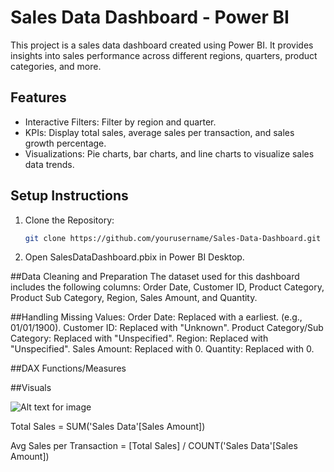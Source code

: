 # Sales Data Dashboard - Power BI

This project is a sales data dashboard created using Power BI. It provides insights into sales performance across different regions, quarters, product categories, and more.

## Features
- Interactive Filters: Filter by region and quarter.
- KPIs: Display total sales, average sales per transaction, and sales growth percentage.
- Visualizations: Pie charts, bar charts, and line charts to visualize sales data trends.

## Setup Instructions
1. Clone the Repository:
   ```sh
   git clone https://github.com/yourusername/Sales-Data-Dashboard.git
2. Open SalesDataDashboard.pbix in Power BI Desktop.

##Data Cleaning and Preparation
The dataset used for this dashboard includes the following columns:
Order Date, Customer ID, Product Category, Product Sub Category, Region, Sales Amount, and Quantity.

##Handling Missing Values:
Order Date: Replaced with a earliest. (e.g., 01/01/1900).
Customer ID: Replaced with "Unknown".
Product Category/Sub Category: Replaced with "Unspecified".
Region: Replaced with "Unspecified".
Sales Amount: Replaced with 0.
Quantity: Replaced with 0.

##DAX Functions/Measures


##Visuals

![Alt text for image](URL_of_the_image)

Total Sales = SUM('Sales Data'[Sales Amount])

Avg Sales per Transaction = [Total Sales] / COUNT('Sales Data'[Sales Amount])


